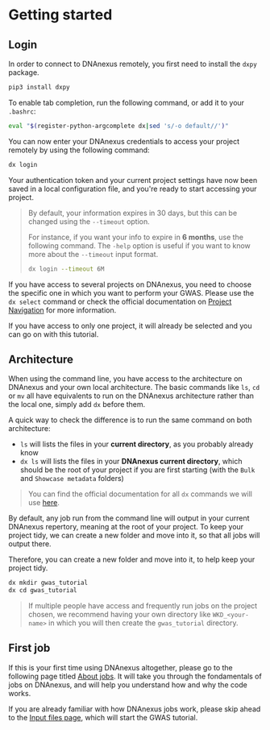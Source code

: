 # Getting started

## Login

In order to connect to DNAnexus remotely, you first need to install the `dxpy` package.

```bash
pip3 install dxpy
```

To enable tab completion, run the following command, or add it to your `.bashrc`:

```bash
eval "$(register-python-argcomplete dx|sed 's/-o default//')"
```

You can now enter your DNAnexus credentials to access your project remotely by using the following command:

```bash
dx login
```

Your authentication token and your current project settings have now been saved in a local configuration file, and you're ready to start accessing your project.

<blockquote>

By default, your information expires in 30 days, but this can be changed using the <code>--timeout</code> option.

For instance, if you want your info to expire in <b>6 months</b>, use the following command. The <code>-help</code> option is useful if you want to know more about the <code>--timeout</code> input format.

```bash
dx login --timeout 6M
```

</blockquote>

If you have access to several projects on DNAnexus, you need to choose the specific one in which you want to perform your GWAS.
Please use the `dx select` command or check the official documentation on [Project Navigation](https://documentation.dnanexus.com/user/projects/project-navigation#changing-your-current-project) for more information.

If you have access to only one project, it will already be selected and you can go on with this tutorial.

## Architecture

When using the command line, you have access to the architecture on DNAnexus and your own local architecture.
The basic commands like `ls`, `cd` or `mv` all have equivalents to run on the DNAnexus architecture rather than the local one, simply add `dx` before them.

A quick way to check the difference is to run the same command on both architecture:

* `ls` will lists the files in your **current directory**, as you probably already know
* `dx ls` will lists the files in your **DNAnexus current directory**, which should be the root of your project if you are first starting (with the `Bulk` and `Showcase metadata` folders)

> You can find the official documentation for all `dx` commands we will use [here](https://documentation.dnanexus.com/user/helpstrings-of-sdk-command-line-utilities).

By default, any job run from the command line will output in your current DNAnexus repertory, meaning at the root of your project.
To keep your project tidy, we can create a new folder and move into it, so that all jobs will output there.

Therefore, you can create a new folder and move into it, to help keep your project tidy.

```bash
dx mkdir gwas_tutorial
dx cd gwas_tutorial
```

> If multiple people have access and frequently run jobs on the project chosen, we recommend having your own directory like `WKD_<your-name>` in which you will then create the `gwas_tutorial` directory.

## First job

If this is your first time using DNAnexus altogether, please go to the following page titled [About jobs](jobs.md). It will take you through the fondamentals of jobs on DNAnexus, and will help you understand how and why the code works.

If you are already familiar with how DNAnexus jobs work, please skip ahead to the [Input files page](input.md), which will start the GWAS tutorial.
